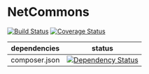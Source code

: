 NetCommons
====

[![Build Status](https://travis-ci.org/NetCommons3/NetCommons.png?branch=master)](https://travis-ci.org/NetCommons3/NetCommons)
[![Coverage Status](https://coveralls.io/repos/NetCommons3/NetCommons/badge.png?branch=master)](https://coveralls.io/r/NetCommons3/NetCommons?branch=master)

| dependencies | status |
| ------------ | ------ |
| composer.json | [![Dependency Status](https://www.versioneye.com/user/projects/52f1cc19ec13756b480000c4/badge.png)](https://www.versioneye.com/user/projects/52f1cc19ec13756b480000c4) |
